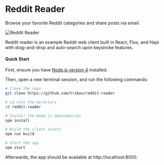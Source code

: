 # Reddit Reader

Browse your favorite Reddit categories and share posts via email.

![Reddit Reader](https://raw.githubusercontent.com/wiki/tribou/reddit-reader/reddit-reader.gif)

Reddit reader is an example Reddit web client built in React, Flux, and Hapi with drag-and-drop and auto-search upon keystroke features.

#### Quick Start

First, ensure you have [Node.js version 4](https://nodejs.org/dist/v4.2.1/node-v4.2.1.pkg) installed.

Then, open a new terminal session, and run the following commands:

```bash
# Clone the repo
git clone https://github.com/tribou/reddit-reader

# cd into the directory
cd reddit-reader

# Install the Node.js dependencies
npm install

# Build the client assets
npm run build

# Start the app
npm start
```

Afterwards, the app should be available at http://localhost:8000.


